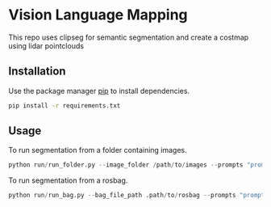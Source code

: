 # Vision Language Mapping

This repo uses clipseg for semantic segmentation and create a costmap using lidar pointclouds

## Installation

Use the package manager [pip](https://pip.pypa.io/en/stable/) to install dependencies.

```bash
pip install -r requirements.txt
```

## Usage
To run segmentation from a folder containing images.

```python
python run/run_folder.py --image_folder /path/to/images --prompts "prompt_1" "prompt_2" ... "prompt_n" --output_folder /path/to/output
```
To run segmentation from a rosbag.

```python
python run/run_bag.py --bag_file_path .path/to/rosbag --prompts "prompt_1" "prompt_2" ... "prompt_n" --topic <image_topic>
```
